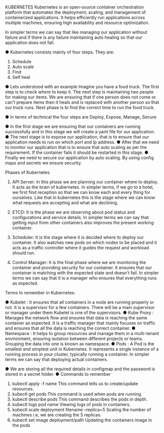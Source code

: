 KUBERNETES 
  Kubernetes  is  an  open-source  container  orchestration  platform  that 
automates  the  deployment,  scaling,  and  management  of  containerized 
applications.  It  helps  efficiently  run  applications  across  multiple  machines, 
ensuring high availability and resource optimization. 
 
In simpler terms we can say that like managing our application without failure 
and if there is any failure maintaining auto healing so that our application does 
not fail. 
 
●  Kubernetes consists mainly of four steps. They are: 
1.  Schedule  
2.  Auto scale 
3.  Find 
4.  Self heal 
 
●  Lets understood with an example 
Imagine you have a food truck. The first step is to check where to keep it. 
The next step is maintaining two people for making our items. We are 
ensuring that if one person does not come or can't prepare items then it 
heals and is replaced with another person so that our truck runs. Next 
phase is to find the correct time to run the food truck.  
 
 
●  In terms of technical the four steps are Deploy, Expose, Manage, Secure 
 
 
●  In  the  first  stage  we  are  ensuring  that  our  containers  are  running 
successfully  and  in  this  stage  we  will  create  a  yaml  file  for  our 
application. 
●  The next stage is to expose our application, that is to ensure that our 
application needs to run on which port and Ip address. 
●  After that we need to monitor our application that is to ensure that auto 
scaling as per the requirement. If the container fails it should be restarted 
in this stage. 
●  Finally  we  need  to  secure  our  application  by  auto scaling. By using 
config maps and secrets we ensure security. 

Phases of Kubernetes 
 
1.  API Server: 
  In this phase we are planning our container where to deploy. It acts 
as the brain of kubernetes. In simpler terms, if we go to a hotel, we first 
find reception so that we can know each and every thing for ourselves. 
Like that in kubernetes this is the stage where we can know what requests 
are accepting and what are declining. 
 
2.  ETCD: 
It is the phase we are observing about pod status and configurations 
and service details. In simpler terms we can say that getting input from 
other containers also improves the present working container. 
 
3.  Scheduler: 
It is the stage where it is decided where to deploy our container. It 
also watches new pods on which nodes to be placed and it acts as a 
traffic controller where it guides the request and workload should 
run. 
 
4.  Control Manager: 
It is the final phase where we are monitoring the container and 
providing security for our container. It ensures that our container is 
matching with the expected state and doesn't fail. In simpler terms 
we can say that it is a manager who ensures that everything runs as 
expected. 
 
 
 
 
 
 
 
 
 
 
 

Terms to remember in Kubernetes: 
 
●  Kubelet : It ensures that all containers in a node are running properly or 
not.  It  is  a  supervisor  for  a  few  containers.  There  will  be  a  main 
supervisor or manager under them Kubelet is one of the supervisors. 
●  Kube  Proxy  :  Manages  the  network  flow  and  ensures  that  data  is 
reaching  the  same  container  as  expected.  It  is a traffic manager that 
mainly focuses on traffic and ensures that all the data is reaching the 
correct container. 
●  Namespace  :  It  helps  to  group  resources  and  manage  them  in  a 
multi-tenant environment, ensuring isolation between different projects or 
teams. Grouping the data into one is known as namespace. 
●  Pods : A Pod is the smallest and simplest unit in Kubernetes. It represents 
a single instance of a running process in your cluster, typically running a 
container. In simpler terms we can say that deploying actual containers. 
 
 
●  We are storing all the required details in configmap and the password is 
stored in a secret folder. 
●  Commands to remember 
1.  kubectl apply -f name 
This command tells us to create/update resources. 
2.  kubectl get pods 
This command is used when pods are running. 
3.  kubectl describe pods 
This command describes the pods in depth. 
4.  kubectl logs pod name 
Viewing logs of pods in containers. 
5.  kubectl scale deployment filename –replica=5 
Scaling the number of machines i.e, we are creating the 5 replicas. 
6.  kubectl set image deployment/path 
Updating the containers image in the pods 
 
 
 
 
 
